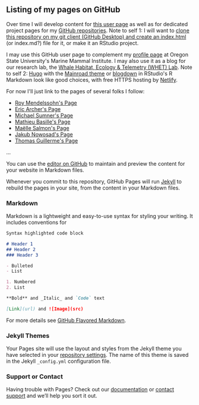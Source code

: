 ## Listing of my pages on GitHub

Over time I will develop content for [this user page](https://danielequs.github.io) as well as for dedicated project pages for my [GitHub repositories](https://github.com/danielequs).
Note to self 1: I will want to [clone this repository on my git client (GitHub Desktop) and create an index.html](https://pages.github.com) (or index.md?) file for it, or make it an RStudio project.

I may use this GitHub user page to complement my [profile page](https://mmi.oregonstate.edu/people/daniel-m-palacios) at Oregon State University's Marine Mammal Institute. I may also use it as a blog for our research lab, the [Whale Habitat, Ecology & Telemetry (WHET) Lab](https://mmi.oregonstate.edu/wtg).
Note to self 2: [Hugo](https://gohugo.io) with the [Mainroad theme](https://github.com/Vimux/Mainroad/) or [blogdown](https://github.com/rstudio/blogdown) in RStudio's R Markdown look like good choices, with free HTTPS hosting by [Netlify](https://www.netlify.com).


For now I'll just link to the pages of several folks I follow:
- [Roy Mendelssohn's Page](https://rmendels.github.io)
- [Eric Archer's Page](https://rmendels.github.io)
- [Michael Sumner's Page](http://mdsumner.github.io/)
- [Mathieu Basille's Page](https://mablab.org)
- [Maëlle Salmon's Page](https://masalmon.eu)
- [Jakub Nowosad's Page](https://nowosad.github.io)
- [Thomas Guillerme's Page](http://tguillerme.github.io)



...


You can use the [editor on GitHub](https://github.com/danielequs/danielequs.github.io/edit/master/README.md) to maintain and preview the content for your website in Markdown files.

Whenever you commit to this repository, GitHub Pages will run [Jekyll](https://jekyllrb.com/) to rebuild the pages in your site, from the content in your Markdown files.

### Markdown

Markdown is a lightweight and easy-to-use syntax for styling your writing. It includes conventions for

```markdown
Syntax highlighted code block

# Header 1
## Header 2
### Header 3

- Bulleted
- List

1. Numbered
2. List

**Bold** and _Italic_ and `Code` text

[Link](url) and ![Image](src)
```

For more details see [GitHub Flavored Markdown](https://guides.github.com/features/mastering-markdown/).

### Jekyll Themes

Your Pages site will use the layout and styles from the Jekyll theme you have selected in your [repository settings](https://github.com/danielequs/danielequs.github.io/settings). The name of this theme is saved in the Jekyll `_config.yml` configuration file.

### Support or Contact

Having trouble with Pages? Check out our [documentation](https://help.github.com/categories/github-pages-basics/) or [contact support](https://github.com/contact) and we’ll help you sort it out.
